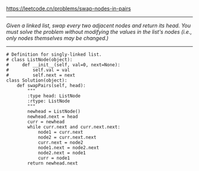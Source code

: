 https://leetcode.cn/problems/swap-nodes-in-pairs
***
*Given a linked list, swap every two adjacent nodes and return its head. You must solve the problem without modifying the values in the list's nodes (i.e., only nodes themselves may be changed.)*
***
```
# Definition for singly-linked list.
# class ListNode(object):
#     def __init__(self, val=0, next=None):
#         self.val = val
#         self.next = next
class Solution(object):
    def swapPairs(self, head):
        """
        :type head: ListNode
        :rtype: ListNode
        """
        newhead = ListNode()
        newhead.next = head
        curr = newhead
        while curr.next and curr.next.next:
            node1 = curr.next
            node2 = curr.next.next
            curr.next = node2
            node1.next = node2.next
            node2.next = node1
            curr = node1
        return newhead.next
